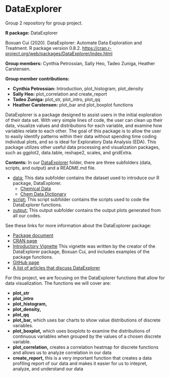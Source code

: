 # DataExplorer
Group 2 repository for group project. 

**R package:** DataExplorer

Boxuan Cui (2020). DataExplorer: Automate Data Exploration and Treatment. R package version 0.8.2. https://cran.r-project.org/web/packages/DataExplorer/index.html

**Group members:** Cynthia Petrossian, Sally Heo, Tadeo Zuniga, Heather Carstensen.

**Group member contributions:**

* **Cynthia Petrossian:** Introduction, plot_histogram, plot_density
* **Sally Heo:** plot_correlation and create_report
* **Tadeo Zuniga:** plot_str, plot_intro, plot_qq
* **Heather Carstensen:** plot_bar and plot_boxplot functions

DataExplorer is a package designed to assist users in the initial exploration of their data set. With very simple lines of code, the user can clean up their data, visualize values and distributions for each variable, and examine how variables relate to each other. The goal of this package is to allow the user to easily identify patterns within their data without spending time coding individual plots, and so is ideal for Exploratory Data Analysis (EDA). This package utilizes other useful data processing and visualization packages, such as ggplot2, data.table, reshape2, scales, and gridExtra. 

**Contents:** In our [DataExplorer](https://github.com/Biol551-CSUN/DataExplorer/tree/main/DataExplorer) folder, there are three subfolders (data, scripts, and output) and a README.md file. 
  * [data:](https://github.com/Biol551-CSUN/DataExplorer/tree/main/DataExplorer/data) This data subfolder contains the dataset used to introduce our R package, DataExplorer. 
    * [Chemical Data](https://github.com/Biol551-CSUN/DataExplorer/blob/main/DataExplorer/data/chemicaldata_maunalua.csv) 
    * [Chem Data Dictionary](https://github.com/Biol551-CSUN/DataExplorer/blob/main/DataExplorer/data/chem_data_dictionary.csv)
  * [script:](https://github.com/Biol551-CSUN/DataExplorer/tree/main/DataExplorer/script) This script subfolder contains the scripts used to code the DataExplorer functions.
  * [output:](https://github.com/Biol551-CSUN/DataExplorer/tree/main/DataExplorer/output) This output subfolder contains the output plots generated from all our codes. 

See these links for more information about the DataExplorer package:
* [Package document](https://cran.r-project.org/web/packages/DataExplorer/DataExplorer.pdf)
* [CRAN page](https://cran.r-project.org/web/packages/DataExplorer/index.html)
* [Introductory Vignette](https://cran.r-project.org/web/packages/DataExplorer/vignettes/dataexplorer-intro.html#bar-charts) This vignette was written by the creator of the DataExplorer package, Boxuan Cui, and includes examples of the package functions. 
* [GitHub page](https://github.com/boxuancui/DataExplorer)
* [A list of articles that discuss DataExplorer](https://github.com/boxuancui/DataExplorer/wiki/Articles)

For this project, we are focusing on the DataExplorer functions that allow for data visualization. The functions we will cover are:
* **plot_str**
* **plot_intro**
* **plot_histogram,**
* **plot_density,**
* **plot_qq**
* **plot_bar,** which uses bar charts to show value distributions of discrete variables. 
* **plot_boxplot,** which uses boxplots to examine the distributions of continuous variables when grouped by the values of a chosen discrete variable.  
* **plot_correlation,** creates a correlation heatmap for discrete functions and allows us to analyze correlation in our data
* **create_report,** this is a very important function that creates a data profiling report of our data and makes it easier for us to intepret, analyze, and understand our data



